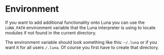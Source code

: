 # Environment
If you want to add additional functionality onto Luna you can use the `LUNA_PATH` environment variable that the Luna interpreter is using to locate modules if not found in the current directory.

The environment variable should look something like this: `~/.luna` or if you want it for all users `/.luna`.
Of course you first have to create that directory.